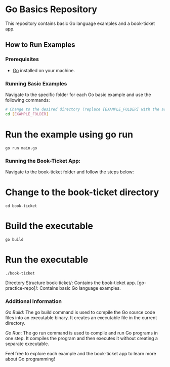 # Go Basics Repository

This repository contains basic Go language examples and a book-ticket app.

## How to Run Examples

### Prerequisites

- [Go](https://golang.org/dl/) installed on your machine.

### Running Basic Examples

Navigate to the specific folder for each Go basic example and use the following commands:

```bash
# Change to the desired directory (replace [EXAMPLE_FOLDER] with the actual folder name)
cd [EXAMPLE_FOLDER]
```
# Run the example using go run
```
go run main.go
```
### Running the Book-Ticket App:
Navigate to the book-ticket folder and follow the steps below:

# Change to the book-ticket directory
```
cd book-ticket
```

# Build the executable
```
go build
```
# Run the executable
```
./book-ticket
```
Directory Structure
book-ticket/: Contains the book-ticket app.
[go-practice-repo]/: Contains basic Go language examples.

### Additional Information

*Go Build*: The go build command is used to compile the Go source code files into an executable binary. It creates an executable file in the current directory.

*Go Run*: The go run command is used to compile and run Go programs in one step. It compiles the program and then executes it without creating a separate executable.

Feel free to explore each example and the book-ticket app to learn more about Go programming!

